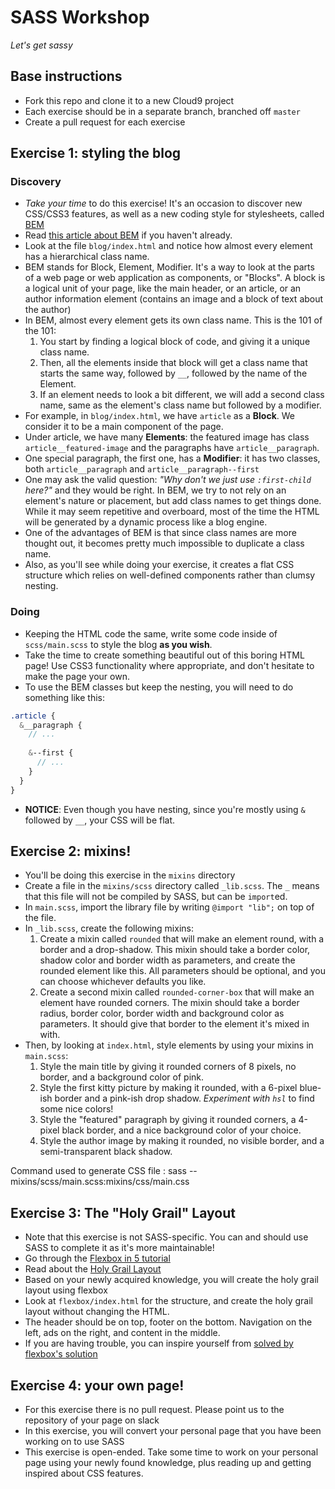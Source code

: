 # SASS Workshop
*Let's get sassy*

## Base instructions
* Fork this repo and clone it to a new Cloud9 project
* Each exercise should be in a separate branch, branched off `master`
* Create a pull request for each exercise

## Exercise 1: styling the blog
### Discovery
* *Take your time* to do this exercise! It's an occasion to discover new CSS/CSS3 features, as well as
a new coding style for stylesheets, called [BEM](https://css-tricks.com/bem-101/)
* Read [this article about BEM](https://css-tricks.com/bem-101/) if you haven't already.
* Look at the file `blog/index.html` and notice how almost every element has a hierarchical class name.
* BEM stands for Block, Element, Modifier. It's a way to look at the parts of a web page or web
application as components, or "Blocks". A block is a logical unit of your page, like the main header,
or an article, or an author information element (contains an image and a block of text about the author)
* In BEM, almost every element gets its own class name. This is the 101 of the 101:
  1. You start by finding a logical block of code, and giving it a unique class name.
  2. Then, all the elements inside that block will get a class name that starts the same way,
  followed by `__`, followed by the name of the Element.
  3. If an element needs to look a bit different, we will add a second class name, same as the element's
  class name but followed by a modifier.
* For example, in `blog/index.html`, we have `article` as a **Block**. We consider it to be a main component of the page.
* Under article, we have many **Elements**: the featured image has class `article__featured-image` and the paragraphs have `article__paragraph`.
* One special paragraph, the first one, has a **Modifier**: it has two classes, both `article__paragraph` and `article__paragraph--first`
* One may ask the valid question: *"Why don't we just use `:first-child` here?"* and they would be right. In BEM, we try to not rely on an element's nature or placement, but add class names to get things done.
While it may seem repetitive and overboard, most of the time the HTML will be generated by a dynamic process like a blog engine.
* One of the advantages of BEM is that since class names are more thought out, it becomes pretty much impossible to duplicate a class name.
* Also, as you'll see while doing your exercise, it creates a flat CSS structure which relies on well-defined components rather than clumsy nesting.

### Doing
* Keeping the HTML code the same, write some code inside of `scss/main.scss` to style the blog **as you wish**.
* Take the time to create something beautiful out of this boring HTML page! Use CSS3 functionality where appropriate, and don't hesitate to make the page your own.
* To use the BEM classes but keep the nesting, you will need to do something like this:
```scss
.article {
  &__paragraph {
    // ...
    
    &--first {
      // ...
    }
  }
}
```
* **NOTICE**: Even though you have nesting, since you're mostly using `&` followed by `__`, your CSS will be flat.

## Exercise 2: mixins!
* You'll be doing this exercise in the `mixins` directory
* Create a file in the `mixins/scss` directory called `_lib.scss`. The `_` means that this file will not be compiled by SASS, but can be `import`ed.
* In `main.scss`, import the library file by writing `@import "lib";` on top of the file.
* In `_lib.scss`, create the following mixins:
  1. Create a mixin called `rounded` that will make an element round, with a border and a drop-shadow. This mixin should take a border color, shadow color and border width as parameters, and create the rounded element like this. All parameters should be optional, and you can choose whichever defaults you like.
  2. Create a second mixin called `rounded-corner-box` that will make an element have rounded corners. The mixin should take a border radius, border color, border width and background color as parameters. It should give that border to the element it's mixed in with.
* Then, by looking at `index.html`, style elements by using your mixins in `main.scss`:
  1. Style the main title by giving it rounded corners of 8 pixels, no border, and a background color of pink.
  2. Style the first kitty picture by making it rounded, with a 6-pixel blue-ish border and a pink-ish drop shadow. *Experiment with `hsl`* to find some nice colors!
  3. Style the "featured" paragraph by giving it rounded corners, a 4-pixel black border, and a nice background color of your choice.
  4. Style the author image by making it rounded, no visible border, and a semi-transparent black shadow.

Command used to generate CSS file : sass --mixins/scss/main.scss:mixins/css/main.css

## Exercise 3: The "Holy Grail" Layout
* Note that this exercise is not SASS-specific. You can and should use SASS to complete it as it's more maintainable!
* Go through the [Flexbox in 5 tutorial](http://flexboxin5.com/)
* Read about the [Holy Grail Layout](https://en.wikipedia.org/wiki/Holy_Grail_(web_design))
* Based on your newly acquired knowledge, you will create the holy grail layout using flexbox
* Look at `flexbox/index.html` for the structure, and create the holy grail layout without changing the HTML.
* The header should be on top, footer on the bottom. Navigation on the left, ads on the right, and content in the middle.
* If you are having trouble, you can inspire yourself from [solved by flexbox's solution](https://philipwalton.github.io/solved-by-flexbox/demos/holy-grail/)

## Exercise 4: your own page!
* For this exercise there is no pull request. Please point us to the repository of your page on slack
* In this exercise, you will convert your personal page that you have been working on to use SASS
* This exercise is open-ended. Take some time to work on your personal page using your newly found knowledge, plus
reading up and getting inspired about CSS features.